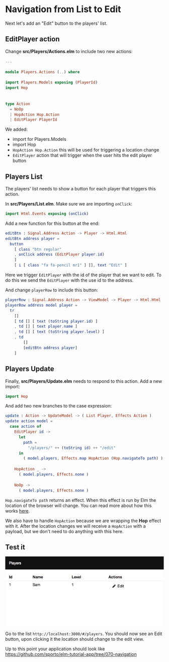# Navigation from List to Edit

Next let's add an "Edit" button to the players' list.

## EditPlayer action

Change __src/Players/Actions.elm__ to include two new actions:

```elm
...

module Players.Actions (..) where

import Players.Models exposing (PlayerId)
import Hop


type Action
  = NoOp
  | HopAction Hop.Action
  | EditPlayer PlayerId
```

We added:

- import for Players.Models
- import Hop
- `HopAction Hop.Action` this will be used for triggering a location change
- `EditPlayer` action that will trigger when the user hits the edit player button


## Players List

The players' list needs to show a button for each player that triggers this action.

In __src/Players/List.elm__. Make sure we are importing `onClick`:

```elm
import Html.Events exposing (onClick)
```

Add a new function for this button at the end:

```elm
editBtn : Signal.Address Action -> Player -> Html.Html
editBtn address player =
  button
    [ class "btn regular"
    , onClick address (EditPlayer player.id)
    ]
    [ i [ class "fa fa-pencil mr1" ] [], text "Edit" ]
```

Here we trigger `EditPlayer` with the id of the player that we want to edit. To do this we send the `EditPlayer` with the use id to the address.

And change `playerRow` to include this button:

```elm
playerRow : Signal.Address Action -> ViewModel -> Player -> Html.Html
playerRow address model player =
  tr
    []
    [ td [] [ text (toString player.id) ]
    , td [] [ text player.name ]
    , td [] [ text (toString player.level) ]
    , td
        []
        [editBtn address player]
    ]
```

## Players Update

Finally, __src/Players/Update.elm__ needs to respond to this action. Add a new import:

```elm
import Hop
```

And add two new branches to the case expression:

```elm
update : Action -> UpdateModel -> ( List Player, Effects Action )
update action model =
  case action of
    EditPlayer id ->
      let
        path =
          "/players/" ++ (toString id) ++ "/edit"
      in
        ( model.players, Effects.map HopAction (Hop.navigateTo path) )

    HopAction _ ->
      ( model.players, Effects.none )

    NoOp ->
      ( model.players, Effects.none )
```

`Hop.navigateTo path` returns an effect. When this effect is run by Elm the location of the browser will change. You can read more about how this works [here](https://github.com/sporto/hop).

We also have to handle `HopAction` because we are wrapping the __Hop__ effect with it. After the location changes we will receive a `HopAction` with a payload, but we don't need to do anything with this here.

## Test it

![screenshot](screenshot.png)

Go to the list `http://localhost:3000/#/players`. You should now see an Edit button, upon clicking it the location should change to the edit view.

Up to this point your application should look like <https://github.com/sporto/elm-tutorial-app/tree/070-navigation>
